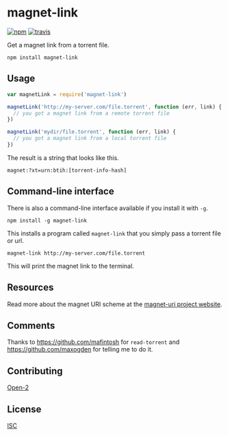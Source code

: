 # magnet-link

[![npm][npm-image]][npm-link]
[![travis][travis-image]][travis-link]

[npm-image]: https://img.shields.io/npm/v/magnet-link.svg?style=flat-square
[npm-link]: https://www.npmjs.com/package/magnet-link
[travis-image]: https://img.shields.io/travis/ngoldman/magnet-link.svg?style=flat-square
[travis-link]: https://travis-ci.org/ngoldman/magnet-link

Get a magnet link from a torrent file.

```
npm install magnet-link
```

## Usage

```js
var magnetLink = require('magnet-link')

magnetLink('http://my-server.com/file.torrent', function (err, link) {
  // you got a magnet link from a remote torrent file
})

magnetLink('mydir/file.torrent', function (err, link) {
  // you got a magnet link from a local torrent file
})
```

The result is a string that looks like this.

```
magnet:?xt=urn:btih:[torrent-info-hash]
```

## Command-line interface

There is also a command-line interface available if you install it with `-g`.

```
npm install -g magnet-link
```

This installs a program called `magnet-link` that you simply pass a torrent file or url.

```
magnet-link http://my-server.com/file.torrent
```

This will print the magnet link to the terminal.

## Resources

Read more about the magnet URI scheme at the [magnet-uri project website](http://magnet-uri.sourceforge.net).

## Comments

Thanks to https://github.com/mafintosh for `read-torrent` and https://github.com/maxogden for telling me to do it.

## Contributing

[Open-2](CONTRIBUTING.md)

## License

[ISC](LICENSE.md)
